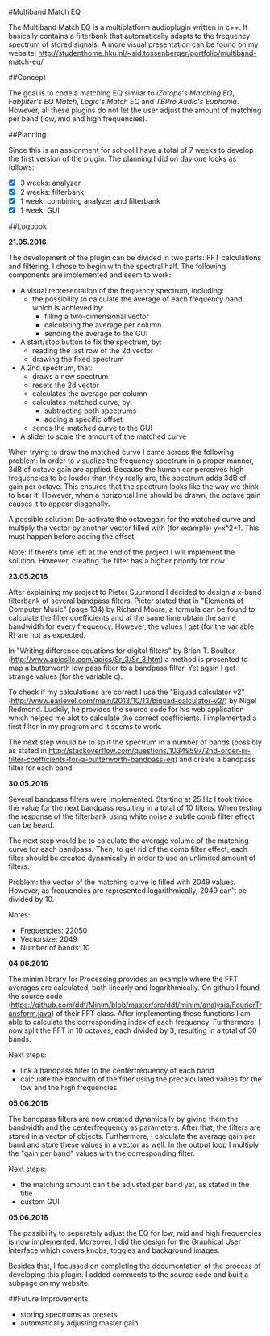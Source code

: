 #Multiband Match EQ

The Multiband Match EQ is a multiplatform audioplugin written in c++. It basically contains a filterbank that automatically adapts to the frequency spectrum of stored signals. A more visual presentation can be found on my website: http://studenthome.hku.nl/~sid.tossenberger/portfolio/multiband-match-eq/

##Concept

The goal is to code a matching EQ similar to *iZotope's Matching EQ*, *Fabfilter's EQ Match*, *Logic's Match EQ* and *TBPro Audio's Euphonia*. However, all these plugins do not let the user adjust the amount of matching per band (low, mid and high frequencies).

##Planning

Since this is an assignment for school I have a total of 7 weeks to develop the first version of the plugin. The planning I did on day one looks as follows:

- [x] 3 weeks: analyzer
- [x] 2 weeks: filterbank
- [x] 1 week: combining analyzer and filterbank
- [x] 1 week: GUI

##Logbook

**21.05.2016**

The development of the plugin can be divided in two parts: FFT calculations and filtering. 
I chose to begin with the spectral half. The following components are implemented and seem 
to work:

- A visual representation of the frequency spectrum, including:
  * the possibility to calculate the average of each frequency band, which is achieved by:
    * filling a two-dimensional vector
    * calculating the average per column
    * sending the average to the GUI
- A start/stop button to fix the spectrum, by:
  * reading the last row of the 2d vector
  * drawing the fixed spectrum
- A 2nd spectrum, that:
  * draws a new spectrum
  * resets the 2d vector
  * calculates the average per column
  * calculates matched curve, by: 
    * subtracting both spectrums 
    * adding a specific offset
  * sends the matched curve to the GUI
- A slider to scale the amount of the matched curve

When trying to draw the matched curve I came across the following problem:
In order to visualize the frequency spectrum in a proper manner, 3dB of octave gain are 
applied. Because the human ear perceives high frequencies to be louder than they really are, 
the spectrum adds 3dB of gain per octave. This ensures that the spectrum looks like the way 
we think to hear it. However, when a horizontal line should be drawn, the octave gain causes 
it to appear diagonally.

A possible solution:
De-activate the octavegain for the matched curve and multiply the vector by another vector 
filled with (for example) y=x^2+1. This must happen before adding the offset.

Note:
If there's time left at the end of the project I will implement the solution. However, 
creating the filter has a higher priority for now.

**23.05.2016**

After explaining my project to Pieter Suurmond I decided to design a x-band filterbank of 
several bandpass filters. Pieter stated that in "Elements of Computer Music" (page 134) by 
Richard Moore, a formula can be found to calculate the filter coefficients and at the same 
time obtain the same bandwidth for every frequency. However, the values I get (for the 
variable R) are not as expected.

In "Writing difference equations for digital filters" by Brian T. Boulter 
(http://www.apicsllc.com/apics/Sr_3/Sr_3.htm) a method is presented to map a butterworth 
low pass filter to a bandpass filter. Yet again I get strange values (for the variable c).

To check if my calculations are correct I use the "Biquad calculator v2" 
(http://www.earlevel.com/main/2013/10/13/biquad-calculator-v2/) by Nigel Redmond. Luckily, 
he provides the source code for his web application which helped me alot to calculate the 
correct coefficients. I implemented a first filter in my program and it seems to work.

The next step would be to split the spectrum in a number of bands (possibly as stated in 
http://stackoverflow.com/questions/10349597/2nd-order-iir-filter-coefficients-for-a-butterworth-bandpass-eq)
and create a bandpass filter for each band.

**30.05.2016**

Several bandpass filters were implemented. Starting at 25 Hz I took twice the value for
the next bandpass resulting in a total of 10 filters. When testing the response of the
filterbank using white noise a subtle comb filter effect can be heard. 

The next step would be to calculate the average volume of the matching curve for each
bandpass. Then, to get rid of the comb filter effect, each filter should be created
dynamically in order to use an unlimited amount of filters.

Problem: the vector of the matching curve is filled with 2049 values. However, as 
frequencies are represented logarithmically, 2049 can't be divided by 10.

Notes:
- Frequencies: 22050
- Vectorsize: 2049
- Number of bands: 10

**04.06.2016**

The minim library for Processing provides an example where the FFT averages are
calculated, both linearly and logarithmically. On github I found the source code
(https://github.com/ddf/Minim/blob/master/src/ddf/minim/analysis/FourierTransform.java)
of their FFT class. After implementing these functions I am able to calculate the
corresponding index of each frequency. Furthermore, I now split the FFT in 10 octaves,
each divided by 3, resulting in a total of 30 bands.

Next steps: 
- link a bandpass filter to the centerfrequency of each band
- calculate the bandwith of the filter using the precalculated values for the low and the
  high frequencies

**05.06.2016**

The bandpass filters are now created dynamically by giving them the bandwidth and the
centerfrequency as parameters. After that, the filters are stored in a vector of objects.
Furthermore, I calculate the average gain per band and store these values in a vector
as well. In the output loop I multiply the "gain per band" values with the corresponding
filter.

Next steps:
* the matching amount can't be adjusted per band yet, as stated in the title
* custom GUI

**05.06.2016**

The possibility to seperately adjust the EQ for low, mid and high frequencies is now implemented. Moreover, I did the design for the Graphical User Interface which covers knobs, toggles and background images. 

Besides that, I focussed on completing the documentation of the process of developing this plugin. I added comments to the source code and built a subpage on my website.

##Future Improvements

* storing spectrums as presets
* automatically adjusting master gain
